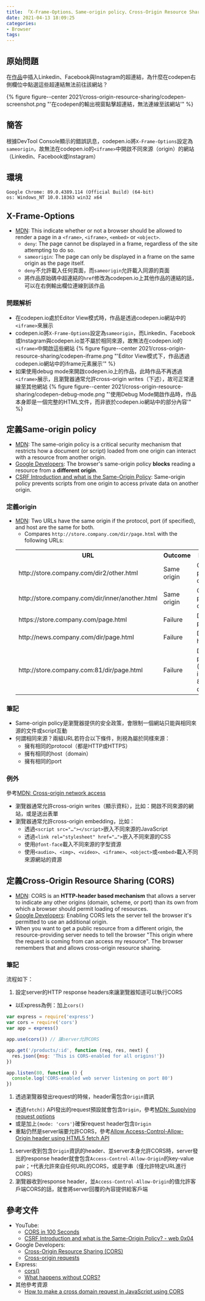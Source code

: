 ```yaml
---
title: 「X-Frame-Options、Same-origin policy、Cross-Origin Resource Sharing」相關筆記
date: 2021-04-13 18:09:25
categories:
- Browser
tags:
---
```


## 原始問題
在[作品](https://codepen.io/Charlie7779/pen/MWJgKrP)中插入Linkedin、Facebook與Instagram的超連結，為什麼在codepen右側欄位中點選這些超連結無法前往該網站？

{% figure figure--center 2021/cross-origin-resource-sharing/codepen-screenshot.png "'在codepen的輸出視窗點擊超連結，無法連線至該網站'" %}


## 簡答
根據DevTool Console顯示的錯誤訊息，codepen.io將`X-Frame-Options`設定為`sameorigin`，故無法在codepen.io的`<iframe>`中開啟不同來源（origin）的網站（Linkedin、Facebook或Instagram）


## 環境
```
Google Chrome: 89.0.4389.114 (Official Build) (64-bit)
os: Windows_NT 10.0.18363 win32 x64
```

## X-Frame-Options
- [MDN](https://developer.mozilla.org/en-US/docs/Web/HTTP/Headers/X-Frame-Options): This indicate whether or not a browser should be allowed to render a page in a `<frame>`, `<iframe>`, `<embed>` or `<object>`.
  - `deny`: The page cannot be displayed in a frame, regardless of the site attempting to do so.
  - `sameorigin`: The page can only be displayed in a frame on the same origin as the page itself.
  - `deny`不允許載入任何頁面，而`sameorigin`允許載入同源的頁面
  - 將作品原始碼中超連結的`href`修改為codepen.io上其他作品的連結的話，可以在右側輸出欄位連線到該作品

### 問題解析
  - 在codepen.io處於Editor View模式時，作品是透過codepen.io網站中的`<iframe>`來展示
  - codepen.io將`X-Frame-Options`設定為`sameorigin`，而Linkedin、Facebook或Instagram與codepen.io並不屬於相同來源，故無法在codepen.io的`<iframe>`中開啟這些網站
  {% figure figure--center 2021/cross-origin-resource-sharing/codepen-iframe.png "'Editor View模式下，作品透過codepen.io網站中的iframe元素展示'" %}
  - 如果使用debug mode來開啟codepen.io上的作品，此時作品不再透過`<iframe>`展示，且瀏覽器通常允許cross-origin writes（下述），故可正常連線至其他網站
  {% figure figure--center 2021/cross-origin-resource-sharing/codepen-debug-mode.png "'使用Debug Mode開啟作品時，作品本身即是一個完整的HTML文件，而非嵌於codepen.io網站中的部分內容'" %}


## 定義Same-origin policy
- [MDN](https://developer.mozilla.org/en-US/docs/Web/Security/Same-origin_policy): The same-origin policy is a critical security mechanism that restricts how a document (or script) loaded from one origin can interact with a resource from another origin.
- [Google Developers](https://web.dev/cross-origin-resource-sharing/): The browser's same-origin policy **blocks** reading a resource from a **different origin**.
- [CSRF Introduction and what is the Same-Origin Policy](https://youtu.be/KaEj_qZgiKY?t=227): Same-origin policy prevents scripts from one origin to access private data on another origin.


### 定義origin
- [MDN](https://developer.mozilla.org/en-US/docs/Web/Security/Same-origin_policy#definition_of_an_origin): Two URLs have the same origin if the protocol, port (if specified), and host are the same for both.
  - Compares `http://store.company.com/dir/page.html` with the following URLs:
  <table>
    <tr>
      <th>URL</th>
      <th>Outcome</th>
      <th>Reason</th>
    </tr>
    <tr>
      <td>http://store.company.com/dir2/other.html</td>
      <td>Same origin</td>
      <td>Only the path differs</td>
    </tr>
    <tr>
      <td>http://store.company.com/dir/inner/another.html</td>
      <td>Same origin</td>
      <td>Only the path differs</td>
    </tr>
    <tr>
      <td>https://store.company.com/page.html</td>
      <td>Failure</td>
      <td>Different protocol</td>
    </tr>
    <tr>
      <td>http://news.company.com/dir/page.html</td>
      <td>Failure	</td>
      <td>Different host</td>
    </tr>
    <tr>
      <td>http://store.company.com:81/dir/page.html</td>
      <td>Failure</td>
      <td>Different port (http:// is port 80 by default)</td>
    </tr>
  </table>

### 筆記
- Same-origin policy是瀏覽器提供的安全政策，會限制一個網站只能與相同來源的文件或script互動
- 何謂相同來源？兩組URL若符合以下條件，則視為屬於同樣來源：
  - 擁有相同的protocol（都是HTTP或HTTPS）
  - 擁有相同的host（domain）
  - 擁有相同的port

### 例外
參考[MDN: Cross-origin network access](https://developer.mozilla.org/en-US/docs/Web/Security/Same-origin_policy#cross-origin_network_access)
- 瀏覽器通常允許cross-origin writes（顯示資料），比如：開啟不同來源的網站，或是送出表單
- 瀏覽器通常允許cross-origin embedding，比如：
  - 透過`<script src="…"></script>`嵌入不同來源的JavaScript
  - 透過`<link rel="stylesheet" href="…">`嵌入不同來源的CSS
  - 使用`@font-face`載入不同來源的字型資源
  - 使用`<audio>`、`<img>`、`<video>`、`<iframe>`、`<object>`或`<embed>`載入不同來源網站的資源

## 定義Cross-Origin Resource Sharing (CORS)
- [MDN](https://developer.mozilla.org/en-US/docs/Web/HTTP/CORS): CORS is an **HTTP-header based mechanism** that allows a server to indicate any other origins (domain, scheme, or port) than its own from which a browser should permit loading of resources.
- [Google Developers](https://web.dev/cross-origin-resource-sharing/): Enabling CORS lets the server tell the browser it's permitted to use an additional origin.
- When you want to get a public resource from a different origin, the resource-providing server needs to tell the browser "This origin where the request is coming from can access my resource". The browser remembers that and allows cross-origin resource sharing.


### 筆記
流程如下：
1. 設定server的HTTP response headers來讓瀏覽器知道可以執行CORS
  - 以Express為例：加上`cors()`
  ```JavaScript
  var express = require('express')
  var cors = require('cors')
  var app = express()

  app.use(cors()) // 讓server允許CORS

  app.get('/products/:id', function (req, res, next) {
    res.json({msg: 'This is CORS-enabled for all origins!'})
  })

  app.listen(80, function () {
    console.log('CORS-enabled web server listening on port 80')
  })
  ```
1. 透過瀏覽器發出request的時候，header需包含`Origin`資訊
  - 透過`fetch()` API發出的request預設就會包含`Origin`，參考[MDN: Supplying request options](https://developer.mozilla.org/en-US/docs/Web/API/Fetch_API/Using_Fetch#supplying_request_options)
  - 或是加上`{mode: 'cors'}`確保request header包含`Origin`
  - 重點仍然是server端要允許CORS，參考[Allow Access-Control-Allow-Origin header using HTML5 fetch API](https://stackoverflow.com/a/40063679/15028185)
1. server收到包含`Origin`資訊的header、並server本身允許CORS時，server發出的response header就會包含`Access-Control-Allow-Origin`的key-value pair；`*`代表允許來自任何URL的CORS，或是字串（僅允許特定URL進行CORS）
1. 瀏覽器收到response header，並`Access-Control-Allow-Origin`的值允許客戶端CORS的話，就會將server回覆的內容提供給客戶端


## 參考文件
- YouTube:
  - [CORS in 100 Seconds](https://youtu.be/4KHiSt0oLJ0)
  - [CSRF Introduction and what is the Same-Origin Policy? - web 0x04](https://youtu.be/KaEj_qZgiKY)
- Google Developers:
  - [Cross-Origin Resource Sharing (CORS)](https://web.dev/cross-origin-resource-sharing/)
  - [Cross-origin requests](https://developers.google.com/web/ilt/pwa/working-with-the-fetch-api#cross-origin_requests)
- Express:
  - [cors()](https://expressjs.com/en/resources/middleware/cors.html)
  - [What happens without CORS?](https://node-cors-client.netlify.app/)
- 其他參考資源
  - [How to make a cross domain request in JavaScript using CORS](https://www.moxio.com/blog/12/how-to-make-a-cross-domain-request-in-javascript-using-cors)